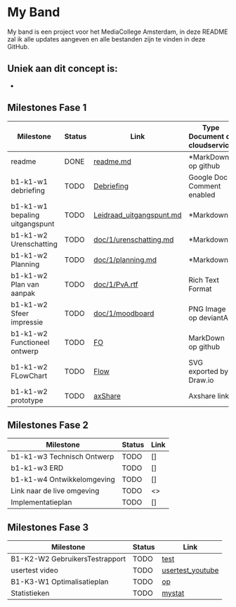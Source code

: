 #   My Band

My band is een project voor het MediaCollege Amsterdam, in deze README zal ik alle updates aangeven en alle bestanden zijn te vinden in deze GitHub.

## Uniek aan dit concept is:

  -
  
## Milestones Fase 1
| Milestone  | Status | Link | Type Document of cloudservice |
| ------ |  ------ | ------ | ------ |
| readme                         | DONE |  [readme.md]            | *MarkDown op github |
| b1-k1-w1 debriefing            | TODO | [Debriefing]            | Google Doc Comment enabled |
| b1-k1-w1 bepaling uitgangspunt | TODO | [Leidraad_uitgangspunt.md] | *Markdown |
| b1-k1-w2 Urenschatting         | TODO | [doc/1/urenschatting.md]| *Markdown |
| b1-k1-w2 Planning              | TODO | [doc/1/planning.md]     | *Markdown |
| b1-k1-w2 Plan van aanpak       | TODO | [doc/1/PvA.rtf]         | Rich Text Format |
| b1-k1-w2 Sfeer impressie       | TODO | [doc/1/moodboard]       | PNG Image op deviantArt |
| b1-k1-w2 Functioneel ontwerp   | TODO | [FO]                    | MarkDown op github |
| b1-k1-w2 FLowChart             | TODO | [Flow]                  | SVG exported by Draw.io |
| b1-k1-w2 prototype             | TODO | [axShare]               | Axshare link |

   [readme.md]: <https://github.com/dalimk/My-Band/edit/master/README.md>
   [Leidraad_uitgangspunt.md]: <>
   [Debriefing]: <>
   [doc/1/PvA.rtf]: <>
   [doc/1/urenschatting.md]: <>
   [doc/1/planning.md]: <>
   [doc/1/moodboard]: <>
   [FO]: <>
   [Flow]: <>
   [axShare]: <>

## Milestones Fase 2
| Milestone  | Status | Link |
| ------ |  ------ | ------ |
| b1-k1-w3 Technisch Ontwerp |  TODO |  [] |
| b1-k1-w3 ERD               |  TODO |  [] |
| b1-k1-w4 Ontwikkelomgeving |  TODO |  []|
| Link naar de live omgeving |  TODO |  <>|
| Implementatieplan          | TODO |  [] |

   [doc/fase2/TO.rtf]: <>
   [doc/fase2/erd.svg]: <>
   [doc/fase2/oo.md]: <>
   [doc/fase2/imp.rtf]: <>
   
## Milestones Fase 3
| Milestone  | Status | Link |
| ------ |  ------ | ------ |
| B1-K2-W2 GebruikersTestrapport | TODO |  [test] |
| usertest video | TODO |[usertest_youtube] |
| B1-K3-W1 Optimalisatieplan | TODO |  [op] |
| Statistieken | TODO |  [mystat]|

 [usertest_youtube]: <>
 [test]: <>
 [op]: <>
 [mystat]: <>

